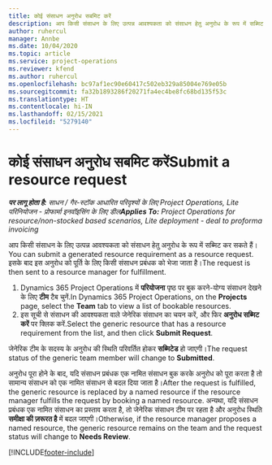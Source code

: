 ```yaml
---
title: कोई संसाधन अनुरोध सबमिट करें
description: आप किसी संसाधन के लिए उत्पन्न आवश्यकता को संसाधन हेतु अनुरोध के रूप में सब्मिट कर सकते हैं। इसके बाद इस अनुरोध को पूर्ति के लिए किसी संसाधन प्रबंधक को भेजा जाता है।
author: ruhercul
manager: Annbe
ms.date: 10/04/2020
ms.topic: article
ms.service: project-operations
ms.reviewer: kfend
ms.author: ruhercul
ms.openlocfilehash: bc97af1ec90e60417c502eb329a85004e769e05b
ms.sourcegitcommit: fa32b1893286f20271fa4ec4be8fc68bd135f53c
ms.translationtype: HT
ms.contentlocale: hi-IN
ms.lasthandoff: 02/15/2021
ms.locfileid: "5279140"
---
```

# <a name="submit-a-resource-request"></a><span data-ttu-id="22d1a-104">कोई संसाधन अनुरोध सबमिट करें</span><span class="sxs-lookup"><span data-stu-id="22d1a-104">Submit a resource request</span></span>

<span data-ttu-id="22d1a-105">_**पर लागू होता है:** साधन / गैर-स्टॉक आधारित परिदृश्यों के लिए Project Operations, Lite परिनियोजन - प्रोफार्मा इनवॉइसिंग के लिए डील_</span><span class="sxs-lookup"><span data-stu-id="22d1a-105">_**Applies To:** Project Operations for resource/non-stocked based scenarios, Lite deployment - deal to proforma invoicing_</span></span>

<span data-ttu-id="22d1a-106">आप किसी संसाधन के लिए उत्पन्न आवश्यकता को संसाधन हेतु अनुरोध के रूप में सब्मिट कर सकते हैं।</span><span class="sxs-lookup"><span data-stu-id="22d1a-106">You can submit a generated resource requirement as a resource request.</span></span> <span data-ttu-id="22d1a-107">इसके बाद इस अनुरोध को पूर्ति के लिए किसी संसाधन प्रबंधक को भेजा जाता है।</span><span class="sxs-lookup"><span data-stu-id="22d1a-107">The request is then sent to a resource manager for fulfillment.</span></span>

1. <span data-ttu-id="22d1a-108">Dynamics 365 Project Operations में **परियोजना** पृष्ठ पर बुक करने-योग्य संसाधन देखने के लिए **टीम** टैब चुनें.</span><span class="sxs-lookup"><span data-stu-id="22d1a-108">In Dynamics 365 Project Operations, on the **Projects** page, select the **Team** tab to view a list of bookable resources.</span></span> 
2. <span data-ttu-id="22d1a-109">इस सूची से संसाधन की आवश्यकता वाले जेनेरिक संसाधन का चयन करें, और फिर **अनुरोध सब्मिट करें** पर क्लिक करें.</span><span class="sxs-lookup"><span data-stu-id="22d1a-109">Select the generic resource that has a resource requirement from the list, and then click **Submit Request**.</span></span>

<span data-ttu-id="22d1a-110">जेनेरिक टीम के सदस्य के अनुरोध की स्थिति परिवर्तित होकर **सब्मिटेड** हो जाएगी।</span><span class="sxs-lookup"><span data-stu-id="22d1a-110">The request status of the generic team member will change to **Submitted**.</span></span>

<span data-ttu-id="22d1a-111">अनुरोध पूरा होने के बाद, यदि संसाधन प्रबंधक एक नामित संसाधन बुक करके अनुरोध को पूरा करता है तो सामान्य संसाधन को एक नामित संसाधन से बदल दिया जाता है।</span><span class="sxs-lookup"><span data-stu-id="22d1a-111">After the request is fulfilled, the generic resource is replaced by a named resource if the resource manager fulfills the request by booking a named resource.</span></span> <span data-ttu-id="22d1a-112">अन्यथा, यदि संसाधन प्रबंधक एक नामित संसाधन का प्रस्ताव करता है, तो जेनेरिक संसाधन टीम पर रहता है और अनुरोध स्थिति **समीक्षा की ज़रूरत है** में बदल जाएगी।</span><span class="sxs-lookup"><span data-stu-id="22d1a-112">Otherwise, if the resource manager proposes a named resource, the generic resource remains on the team and the request status will change to **Needs Review**.</span></span>


[!INCLUDE[footer-include](../includes/footer-banner.md)]